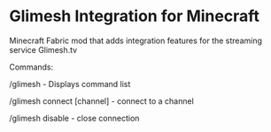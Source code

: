 # Glimesh Integration for Minecraft
Minecraft Fabric mod that adds integration features for the streaming service Glimesh.tv

Commands:

/glimesh - Displays command list

/glimesh connect [channel] - connect to a channel

/glimesh disable - close connection
